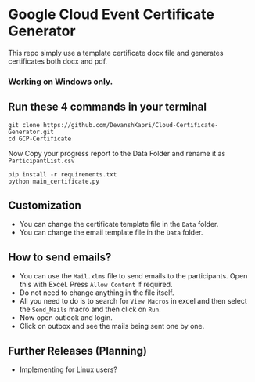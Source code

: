 # Google Cloud Event Certificate Generator

This repo simply use a template certificate docx file and generates certificates
both docx and pdf.

### Working on Windows only.

## Run these 4 commands in your terminal

```
git clone https://github.com/DevanshKapri/Cloud-Certificate-Generator.git
cd GCP-Certificate
```

Now Copy your progress report to the Data Folder and rename it as `ParticipantList.csv`

```
pip install -r requirements.txt
python main_certificate.py
```

## Customization

- You can change the certificate template file in the `Data` folder.
- You can change the email template file in the `Data` folder.

## How to send emails?

- You can use the `Mail.xlms` file to send emails to the participants. Open this with Excel. Press `Allow Content` if required.
- Do not need to change anything in the file itself.
- All you need to do is to search for `View Macros` in excel and then select the `Send_Mails` macro and then click on `Run`.
- Now open outlook and login.
- Click on outbox and see the mails being sent one by one.

## Further Releases (Planning)

- Implementing for Linux users?

<h2></h2>
